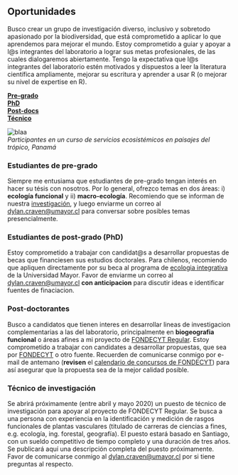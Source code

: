 ## Oportunidades      

Busco crear un grupo de investigación diverso, inclusivo y sobretodo apasionado por la biodiversidad, 
que está comprometido a aplicar lo que aprendemos para mejorar el mundo. Estoy comprometido 
a guiar y apoyar a l@s integrantes del laboratorio a lograr sus metas profesionales, de las 
cuales dialogaremos abiertamente. Tengo la expectativa que l@s integrantes del laboratorio estén 
motivados y dispuestos a leer la literatura científica ampliamente, mejorar su escritura y 
aprender a usar R (o mejorar su nivel de expertise en R).  

[**Pre-grado**](#estudiantes-de-pre-grado)   
[**PhD**](#estudiantes-de-post-grado)   
[**Post-docs**](#post-doctorantes)  
[**Técnico**](#técnico-de-investigación)  


![blaa](/images/ELTI_estudiantes.png)  
_Participantes en un curso de servicios ecosistémicos en paisajes del trópico, Panamá_

### Estudiantes de pre-grado  

Siempre me entusiama que estudiantes de pre-grado tengan interés en hacer su tésis con nosotros. 
Por lo general, ofrezco temas en dos áreas: i) **ecología funcional** y 
ii) **macro-ecología**. Recomiendo que se informan de nuestra [investigación](/research), y
luego enviarme un correo al <dylan.craven@umayor.cl> para conversar sobre posibles temas 
presencialmente.  

### Estudiantes de post-grado (PhD) 

Estoy comprometido a trabajar con candidat@s a desarrollar propuestas de becas que financiesen 
sus estudios doctorales. Para chilenos, recomiendo que apliquen directamente por su beca al 
programa de [ecologia integrativa](https://www.umayor.cl/postgradomayor/20007?programa=doctorado-en-ecologia-integrativa-(santiago)&medio=20007) de la Universidad Mayor. Favor de enviarme un correo al <dylan.craven@umayor.cl> 
**con anticipacion** para discutir ideas e identificar fuentes de finaciacion.   

### Post-doctorantes  

Busco a candidatos que tienen interes en desarrollar lineas de investigacion complementarias a
las del laboratorio, principalmente en **biogeografia funcional** o áreas afines a mi proyecto 
de [FONDECYT Regular](/research). Estoy comprometido a trabajar con candidates a desarrollar propuestas, que sea
por [FONDECYT](https://www.anid.cl/concursos/concurso/?id=281) o otro fuente. Recuerden de
 comunicarse conmigo por e-mail de antemano (**revisen** el [calendario de concursos de FONDECYT](https://www.conicyt.cl/fondecyt/2019/12/18/conoce-el-calendario-de-concursos-fondecyt-2020/))
 para así asegurar que la propuesta sea de la mejor calidad posible.  
 
### Técnico de investigación  

Se abrirá próximamente (entre abril y mayo 2020) un puesto de técnico de investigación para apoyar 
al proyecto de FONDECYT Regular. Se busca a una persona con experiencia en la 
identificación y medición de rasgos funcionales de plantas vasculares (titulado de carreras de ciencias a fines, 
e.g. ecología, ing. forestal, geografía). El puesto estará basado en Santiago, con un sueldo
competitivo de tiempo completo y una duración de tres años. 
Se publicará aquí una descripción completa del puesto próximamente. Favor de comunicarse conmigo 
al <dylan.craven@umayor.cl> por si tiene preguntas al respecto.  



